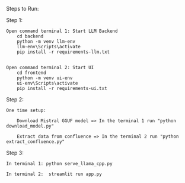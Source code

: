 Steps to Run:

Step 1: 


    Open command terminal 1: Start LLM Backend
        cd backend
        python -m venv llm-env
        llm-env\Scripts\activate
        pip install -r requirements-llm.txt


    Open command terminal 2: Start UI
        cd frontend
        python -m venv ui-env
        ui-env\Scripts\activate
        pip install -r requirements-ui.txt


Step 2:


    One time setup:

        Download Mistral GGUF model => In the terminal 1 run "python download_model.py"

        Extract data from confluence => In the terminal 2 run "python extract_confluence.py"


Step 3:


    In terminal 1: python serve_llama_cpp.py

    In terminal 2:  streamlit run app.py